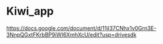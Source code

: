 # Kiwi_app
https://docs.google.com/document/d/11jI37CNhx1v0Grn3E-3NnpQGxtFKrbBP9iWI6XmhXcU/edit?usp=drivesdk
